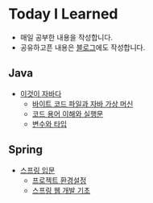 # Today I Learned
- 매일 공부한 내용을 작성합니다.
- 공유하고픈 내용은 [블로그](https://happy-tiger-sy.tistory.com/)에도 작성합니다.

## Java
- [이것이 자바다](https://github.com/seoyun-dev/TIL/tree/main/Java/%EC%9D%B4%EA%B2%83%EC%9D%B4_%EC%9E%90%EB%B0%94%EB%8B%A4)  
  - [바이트 코드 파일과 자바 가상 머신](https://github.com/seoyun-dev/TIL/blob/main/Java/%EC%9D%B4%EA%B2%83%EC%9D%B4_%EC%9E%90%EB%B0%94%EB%8B%A4/md/1.5.%EB%B0%94%EC%9D%B4%ED%8A%B8%EC%BD%94%EB%93%9C_%ED%8C%8C%EC%9D%BC%EA%B3%BC_%EC%9E%90%EB%B0%94_%EA%B0%80%EC%83%81_%EB%A8%B8%EC%8B%A0.md)
  - [코드 용어 이해와 실행문](https://github.com/seoyun-dev/TIL/blob/main/Java/%EC%9D%B4%EA%B2%83%EC%9D%B4_%EC%9E%90%EB%B0%94%EB%8B%A4/md/1.10%2C11%2C12.%EC%BD%94%EB%93%9C_%EC%9A%A9%EC%96%B4_%EC%9D%B4%ED%95%B4_%EC%A3%BC%EC%84%9D_%EC%8B%A4%ED%96%89%EB%AC%B8.md)
  - [변수와 타입](https://github.com/seoyun-dev/TIL/blob/main/Java/%EC%9D%B4%EA%B2%83%EC%9D%B4_%EC%9E%90%EB%B0%94%EB%8B%A4/md/2.%EB%B3%80%EC%88%98%EC%99%80%20%ED%83%80%EC%9E%85.md)

## Spring
- [스프링 입문](https://github.com/seoyun-dev/TIL/tree/main/Spring/%EC%8A%A4%ED%94%84%EB%A7%81_%EC%9E%85%EB%AC%B8)
  - [프로젝트 환경설정](https://github.com/seoyun-dev/TIL/blob/main/Spring/%EC%8A%A4%ED%94%84%EB%A7%81_%EC%9E%85%EB%AC%B8/sec1_%ED%94%84%EB%A1%9C%EC%A0%9D%ED%8A%B8_%ED%99%98%EA%B2%BD%EC%84%A4%EC%A0%95.md)
  - [스프링 웹  개발 기초](https://github.com/seoyun-dev/TIL/blob/main/Spring/%EC%8A%A4%ED%94%84%EB%A7%81_%EC%9E%85%EB%AC%B8/sec2_%EC%8A%A4%ED%94%84%EB%A7%81_%EC%9B%B9_%EA%B0%9C%EB%B0%9C_%EA%B8%B0%EC%B4%88.md)

